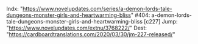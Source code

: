Indx: "https://www.novelupdates.com/series/a-demon-lords-tale-dungeons-monster-girls-and-heartwarming-bliss"
#404: a-demon-lords-tale-dungeons-monster-girls-and-heartwarming-bliss [c227]
Jump: "https://www.novelupdates.com/extnu/3768222/"
Dest: "https://cardboardtranslations.com/2020/03/30/jm-227-released/"